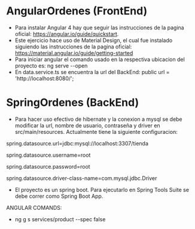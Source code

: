 # AngularOrdenes (FrontEnd)

- Para instalar Angular 4 hay que seguir las instrucciones de la pagina oficial: https://angular.io/guide/quickstart.
- Este ejercicio hace uso de Material Design, el cual fue instalado siguiendo las instrucciones de la pagina oficial: https://material.angular.io/guide/getting-started
- Para iniciar angular el comando usado en la respectiva ubicacion del proyecto es: ng serve --open
- En data.service.ts se encuentra la url del BackEnd: public url = 'http://localhost:8080/';


# SpringOrdenes (BackEnd)

- Para hacer uso efectivo de hibernate y la conexion a mysql se debe modificar la url, nombre de usuario, contraseña y driver en src/main/resources. Actualmente tiene la siguiente configuracion:

spring.datasource.url=jdbc:mysql://localhost:3307/tienda

spring.datasource.username=root

spring.datasource.password=root

spring.datasource.driver-class-name=com.mysql.jdbc.Driver



- El proyecto es un spring boot. Para ejecutarlo en Spring Tools Suite se debe correr como Spring Boot App.

ANGULAR COMANDS:

- ng g s services/product --spec false
